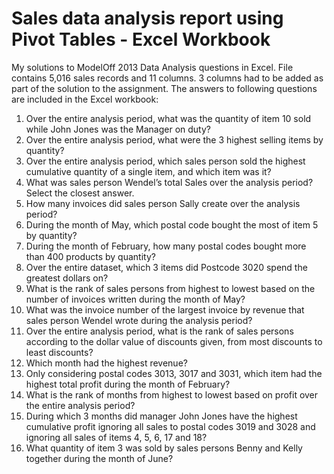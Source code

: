 # Sales data analysis report using Pivot Tables - Excel Workbook 

My solutions to ModelOff 2013 Data Analysis questions in Excel. File contains 5,016 sales records and 11 columns. 3 columns had to be added as part of the solution to the assignment. The answers to following questions are included in the Excel workbook:

1. Over the entire analysis period, what was the quantity of item 10 sold while John Jones was the Manager on duty?
2. Over the entire analysis period, what were the 3 highest selling items by quantity?
3. Over the entire analysis period, which sales person sold the highest cumulative quantity of a single item, and which item was it?
4. What was sales person Wendel’s total Sales over the analysis period? Select the closest answer.
5. How many invoices did sales person Sally create over the analysis period?
6. During the month of May, which postal code bought the most of item 5 by quantity?
7. During the month of February, how many postal codes bought more than 400 products by quantity?
8. Over the entire dataset, which 3 items did Postcode 3020 spend the greatest dollars on?
9. What is the rank of sales persons from highest to lowest based on the number of invoices written during the month of May?
10. What was the invoice number of the largest invoice by revenue that sales person Wendel wrote during the analysis period?
11. Over the entire analysis period, what is the rank of sales persons according to the dollar value of discounts given, from most discounts to least discounts?
12. Which month had the highest revenue?
13. Only considering postal codes 3013, 3017 and 3031, which item had the highest total profit during the month of February?
14. What is the rank of months from highest to lowest based on profit over the entire analysis period?
15. During which 3 months did manager John Jones have the highest cumulative profit ignoring all sales to postal codes 3019 and 3028 and ignoring all sales of items 4, 5, 6, 17 and 18?
16. What quantity of item 3 was sold by sales persons Benny and Kelly together during the month of June?
